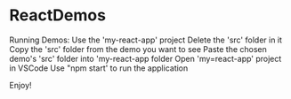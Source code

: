 # ReactDemos
Running Demos:
Use the 'my-react-app' project
Delete the 'src' folder in it
Copy the 'src' folder from the demo you want to see
Paste the chosen demo's 'src' folder into 'my-react-app folder
Open 'my=react-app' project in VSCode
Use "npm start' to run the application

Enjoy!
